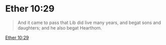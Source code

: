 # Ether 10:29

> And it came to pass that Lib did live many years, and begat sons and daughters; and he also begat Hearthom.

[Ether 10:29](https://www.churchofjesuschrist.org/study/scriptures/bofm/ether/10?lang=eng&id=p29#p29)


